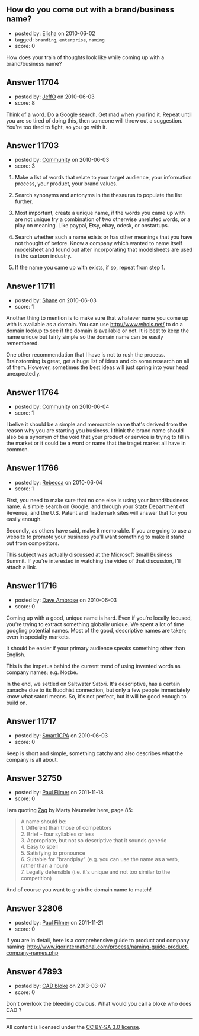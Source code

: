 ## How do you come out with a brand/business name?

- posted by: [Elisha](https://stackexchange.com/users/-1/3570-elisha) on 2010-06-02
- tagged: `branding`, `enterprise`, `naming`
- score: 0

How does your train of thoughts look like while coming up with a brand/business name?


## Answer 11704

- posted by: [JeffO](https://stackexchange.com/users/-1/1796-jeffo) on 2010-06-03
- score: 8

Think of a word. Do a Google search. Get mad when you find it. Repeat until you are so tired of doing this, then someone will throw out a suggestion. You're too tired to fight, so you go with it.


## Answer 11703

- posted by: [Community](https://stackexchange.com/users/-1/-1-community) on 2010-06-03
- score: 3

1. Make a list of words that relate to your target audience, your information process, your product, your brand values.

2. Search synonyms and antonyms in the thesaurus to populate the list further.  
3. Most important, create a unique name, if the words you came up with are not unique try a combination of two otherwise unrelated words, or a play on meaning. Like paypal, Etsy, ebay, odesk, or onstartups.
4. Search whether such a name exists or has other meanings that you have not thought of before. Know a company which wanted to name itself modelsheet and found out after incorporating that modelsheets are used in the cartoon industry. 
3. If the name you came up with exists, if so, repeat from step 1.  


## Answer 11711

- posted by: [Shane](https://stackexchange.com/users/-1/3028-shane) on 2010-06-03
- score: 1

Another thing to mention is to make sure that whatever name you come up with is available as a domain. You can use http://www.whois.net/ to do a domain lookup to see if the domain is available or not. It is best to keep the name unique but fairly simple so the domain name can be easily remembered.

One other recommendation that I have is not to rush the process. Brainstorming is great, get a huge list of ideas and do some research on all of them. However, sometimes the best ideas will just spring into your head unexpectedly.


## Answer 11764

- posted by: [Community](https://stackexchange.com/users/-1/-1-community) on 2010-06-04
- score: 1

I belive it should be a simple and memorable name that's derived from the reason why you are starting you business. I think the brand name should also be a synonym of the void that your product or service is trying to fill in the market or it could be a word or name that the traget market all have in common. 


## Answer 11766

- posted by: [Rebecca](https://stackexchange.com/users/-1/3207-rebecca) on 2010-06-04
- score: 1

First, you need to make sure that no one else is using your brand/business name.  A simple search on Google, and through your State Department of Revenue, and the U.S. Patent and Trademark sites will answer that for you easily enough.

Secondly, as others have said, make it memorable.  If you are going to use a website to promote your business you'll want something to make it stand out from competitors.

This subject was actually discussed at the Microsoft Small Business Summit.  If you're interested in watching the video of that discussion, I'll attach a link.



## Answer 11716

- posted by: [Dave Ambrose](https://stackexchange.com/users/-1/1394-dave-ambrose) on 2010-06-03
- score: 0

Coming up with a good, unique name is hard. Even if you're locally focused, you're trying to extract something globally unique. We spent a lot of time googling potential names. Most of the good, descriptive names are taken; even in specialty markets.

It should be easier if your primary audience speaks something other than English. 

This is the impetus behind the current trend of using invented words as company names; e.g. Nozbe. 

In the end, we settled on Saltwater Satori. It's descriptive, has a certain panache due to its Buddhist connection, but only a few people immediately know what satori means. So, it's not perfect, but it will be good enough to build on. 


## Answer 11717

- posted by: [Smart1CPA](https://stackexchange.com/users/-1/3488-smart1cpa) on 2010-06-03
- score: 0

Keep is short and simple, something catchy and also describes what the company is all about.


## Answer 32750

- posted by: [Paul Filmer](https://stackexchange.com/users/-1/14049-paul-filmer) on 2011-11-18
- score: 0

<p>I am quoting <a href="http://www.liquidagency.com/zagbook/" rel="nofollow">Zag</a> by Marty Neumeier here, page 85:</p>

<blockquote>
  <p>A name should be: <br />
   1. Different than those of competitors<br />
   2. Brief - four syllables or less<br />
   3. Appropriate, but not so descriptive that it sounds generic<br />
   4. Easy to spell<br />
   5. Satisfying to pronounce<br />
   6. Suitable for "brandplay" (e.g. you can use the name as a verb, rather than a noun)<br />
   7. Legally defensible (i.e. it's unique and not too similar to the competition) <br /></p>
</blockquote>

<p>And of course you want to grab the domain name to match!</p>



## Answer 32806

- posted by: [Paul Filmer](https://stackexchange.com/users/-1/14049-paul-filmer) on 2011-11-21
- score: 0

If you are in detail, here is a comprehensive guide to product and company naming: http://www.igorinternational.com/process/naming-guide-product-company-names.php


## Answer 47893

- posted by: [CAD bloke](https://stackexchange.com/users/-1/701-cad-bloke) on 2013-03-07
- score: 0

Don't overlook the bleeding obvious. What would you call a bloke who does CAD ?



---

All content is licensed under the [CC BY-SA 3.0 license](https://creativecommons.org/licenses/by-sa/3.0/).
